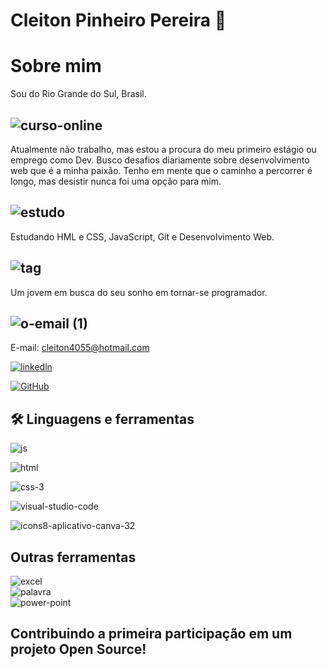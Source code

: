 
# Cleiton Pinheiro Pereira 👋

# Sobre mim

Sou do Rio Grande do Sul, Brasil.

## ![curso-online](https://github.com/user-attachments/assets/1f9697ca-d1f7-405b-8ba6-4bdec7676fe2)

Atualmente não trabalho, mas estou a procura do meu primeiro estágio ou emprego como Dev. Busco desafios diariamente sobre desenvolvimento web que é a minha paixão. Tenho em mente que o caminho a percorrer é longo, mas desistir nunca foi uma opção para mim.

## ![estudo](https://github.com/user-attachments/assets/36f03627-889e-44da-be0d-c7db43058d84)

Estudando HML e CSS, JavaScript, Git e Desenvolvimento Web.

## ![tag](https://github.com/user-attachments/assets/9f70fd23-d804-4288-a7de-801e937dc47b)

Um jovem em busca do seu sonho em tornar-se programador.
 
## ![o-email (1)](https://github.com/user-attachments/assets/b5298925-bdc8-4869-bcb7-fef76d484430)

E-mail: cleiton4055@hotmail.com

[![linkedln](https://img.shields.io/badge/linkedln-000?style=for-the-badge&logo=linkedln&logoColor=30A3DC)](https://www.linkedin.com/in/cleiton-pereira/)

[![GitHub](https://img.shields.io/badge/GitHub-000?style=for-the-badge&logo=github&logoColor=30A3DC)](https://github.com/cleiton-405)

## 🛠️ Linguagens e ferramentas 

![js](https://github.com/user-attachments/assets/556274c5-a42e-49fe-b527-7de86d5c9380)

![html](https://github.com/user-attachments/assets/b2aa2625-7066-4405-97c9-e6e25d2d5974)

![css-3](https://github.com/user-attachments/assets/7749c3eb-4769-4589-92c1-ada95a95ee62)     

![visual-studio-code](https://github.com/user-attachments/assets/f906b3a1-e1c1-47e5-95ac-b56c9f13b4b8)     

![icons8-aplicativo-canva-32](https://github.com/user-attachments/assets/f15d321d-2817-4fd2-8b4e-da384a76bbd9)

## Outras ferramentas

![excel](https://github.com/user-attachments/assets/32d66820-195f-45c1-8892-11bed532a305)     
![palavra](https://github.com/user-attachments/assets/24c2852c-32fd-4624-9ce5-7c9b49b70214)     
![power-point](https://github.com/user-attachments/assets/c69210e7-7946-4ddf-ae6a-898d4f8be47d)

## Contribuindo a primeira participação em um projeto Open Source!